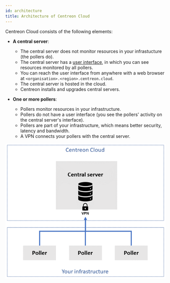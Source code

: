 ```yaml
---
id: architecture
title: Architecture of Centreon Cloud
---
```


Centreon Cloud consists of the following elements:

* **A central server**:
  * The central server does not monitor resources in your infrastucture (the pollers do).
  * The central server has a [user interface](interface), in which you can see resources monitored by all pollers.
  * You can reach the user interface from anywhere with a web browser at `<organisation>.<region>.centreon.cloud`.
  * The central server is hosted in the cloud.
  * Centreon installs and upgrades central servers.

* **One or more pollers**:
  * Pollers monitor resources in your infrastructure.
  * Pollers do not have a user interface (you see the pollers' activity on the central server's interface).
  * Pollers are part of your infrastructure, which means better security, latency and bandwidth.
  * A VPN connects your pollers with the central server.

![image](../assets/getting-started/infra3.png)
